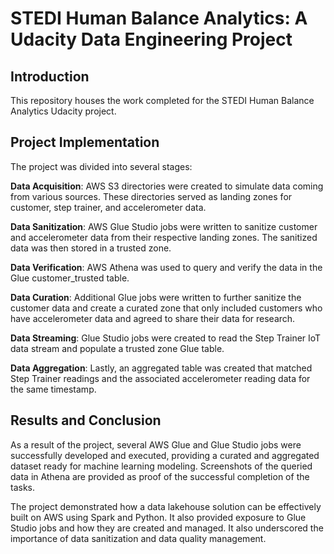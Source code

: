 # STEDI Human Balance Analytics: A Udacity Data Engineering Project

## Introduction

This repository houses the work completed for the STEDI Human Balance Analytics Udacity project.

## Project Implementation
The project was divided into several stages:

**Data Acquisition**: AWS S3 directories were created to simulate data coming from various sources. These directories served as landing zones for customer, step trainer, and accelerometer data.

**Data Sanitization**: AWS Glue Studio jobs were written to sanitize customer and accelerometer data from their respective landing zones. The sanitized data was then stored in a trusted zone.

**Data Verification**: AWS Athena was used to query and verify the data in the Glue customer_trusted table.

**Data Curation**: Additional Glue jobs were written to further sanitize the customer data and create a curated zone that only included customers who have accelerometer data and agreed to share their data for research.

**Data Streaming**: Glue Studio jobs were created to read the Step Trainer IoT data stream and populate a trusted zone Glue table.

**Data Aggregation**: Lastly, an aggregated table was created that matched Step Trainer readings and the associated accelerometer reading data for the same timestamp.


## Results and Conclusion
As a result of the project, several AWS Glue and Glue Studio jobs were successfully developed and executed, providing a curated and aggregated dataset ready for machine learning modeling. Screenshots of the queried data in Athena are provided as proof of the successful completion of the tasks.

The project demonstrated how a data lakehouse solution can be effectively built on AWS using Spark and Python. It also provided exposure to Glue Studio jobs and how they are created and managed. It also underscored the importance of data sanitization and data quality management.

